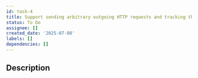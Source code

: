 ```yaml
---
id: task-4
title: Support sending arbitrary outgoing HTTP requests and tracking the response
status: To Do
assignee: []
created_date: '2025-07-08'
labels: []
dependencies: []
---
```


## Description

